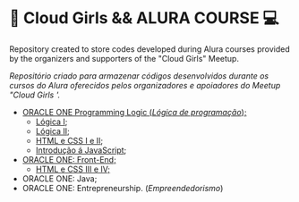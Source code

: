 # :girl: Cloud Girls && ALURA COURSE :computer:

Repository created to store codes developed during Alura courses provided by the organizers and supporters of the "Cloud Girls" Meetup. 

_Repositório criado para armazenar códigos desenvolvidos durante os cursos do Alura oferecidos pelos organizadores e apoiadores do Meetup "Cloud Girls '._

* [ORACLE ONE Programming Logic (_Lógica de programação_);](https://github.com/joelmaregina/Alura-Couse/tree/master/logicaDeProgramacao)
  * [Lógica I](https://github.com/joelmaregina/Alura-Couse/tree/master/logicaDeProgramacao/L%C3%B3gica%20I);
  * [Lógica II](https://github.com/joelmaregina/Alura-Couse/tree/master/logicaDeProgramacao/L%C3%B3gica%20II);
  * [HTML e CSS I e II](https://github.com/joelmaregina/Alura-Couse/tree/master/logicaDeProgramacao/HTML%20e%20CSS%20-%201%20e%202);
  * [Introdução á JavaScript](https://github.com/joelmaregina/Alura-Couse/tree/master/logicaDeProgramacao/introducao-javascript);
* [ORACLE ONE: Front-End;](https://github.com/joelmaregina/Cloud-Girls-And-Alura-Courses/tree/master/FrontEnd)
  * [HTML e CSS III e IV;](https://github.com/joelmaregina/Cloud-Girls-And-Alura-Courses/tree/master/FrontEnd/HTML%20e%20CSS%20-%204%20e%205)
* ORACLE ONE: Java;
* ORACLE ONE: Entrepreneurship. (_Empreendedorismo_)
